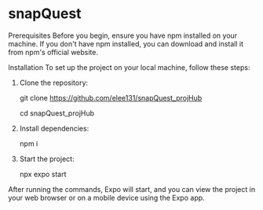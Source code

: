 # snapQuest

Prerequisites
Before you begin, ensure you have npm installed on your machine. If you don't have npm installed, you can download and install it from npm's official website.

Installation
To set up the project on your local machine, follow these steps:

1. Clone the repository:

   git clone https://github.com/elee131/snapQuest_projHub

   cd snapQuest_projHub

2. Install dependencies:

   npm i

3. Start the project:

   npx expo start

After running the commands, Expo will start, and you can view the project in your web browser or on a mobile device using the Expo app.